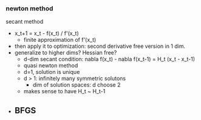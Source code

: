 ### newton method

secant method
- x_t+1 = x_t - f(x_t) / f'(x_t)
    - finite approximation of f'(x_t)
- then apply it to optimization: second derivative free version in 1 dim.
- generalize to higher dims? Hessian free?
    - d-dim secant condition: nabla f(x_t) - nabla f(x_t-1) = H_t (x_t - x_t-1)
    - quasi newton method
    - d=1, solution is unique
    - d > 1: infinitely many symmetric solutons
        - dim of solution spaces: d choose 2
    - makes sense to have H_t ~ H_t-1
- BFGS
    - 






